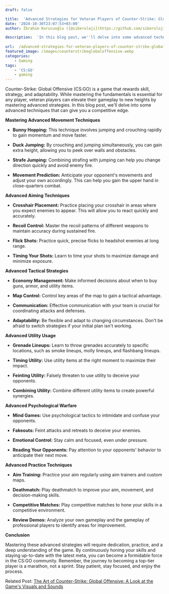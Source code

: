 ```yaml
---
draft: false

title:  'Advanced Strategies for Veteran Players of Counter-Strike: Global Offensive'
date: '2024-10-30T23:07:53+03:00'
author: İbrahim Korucuoğlu ([@siberoloji](https://github.com/siberoloji))

description:  'In this blog post, we''ll delve into some advanced techniques that can give you a competitive edge.' 
 
url:  /advanced-strategies-for-veteran-players-of-counter-strike-global-offensive/
featured_image: /images/counterstrikeglobaloffensive.webp
categories:
    - Gaming
tags:
    - 'CS:GO'
    - gaming
---
```



Counter-Strike: Global Offensive (CS:GO) is a game that rewards skill, strategy, and adaptability. While mastering the fundamentals is essential for any player, veteran players can elevate their gameplay to new heights by mastering advanced strategies. In this blog post, we'll delve into some advanced techniques that can give you a competitive edge.



**Mastering Advanced Movement Techniques**


* **Bunny Hopping:** This technique involves jumping and crouching rapidly to gain momentum and move faster.

* **Duck Jumping:** By crouching and jumping simultaneously, you can gain extra height, allowing you to peek over walls and obstacles.

* **Strafe Jumping:** Combining strafing with jumping can help you change direction quickly and avoid enemy fire.

* **Movement Prediction:** Anticipate your opponent's movements and adjust your own accordingly. This can help you gain the upper hand in close-quarters combat.




**Advanced Aiming Techniques**


* **Crosshair Placement:** Practice placing your crosshair in areas where you expect enemies to appear. This will allow you to react quickly and accurately.

* **Recoil Control:** Master the recoil patterns of different weapons to maintain accuracy during sustained fire.

* **Flick Shots:** Practice quick, precise flicks to headshot enemies at long range.

* **Timing Your Shots:** Learn to time your shots to maximize damage and minimize exposure.




**Advanced Tactical Strategies**


* **Economy Management:** Make informed decisions about when to buy guns, armor, and utility items.

* **Map Control:** Control key areas of the map to gain a tactical advantage.

* **Communication:** Effective communication with your team is crucial for coordinating attacks and defenses.

* **Adaptability:** Be flexible and adapt to changing circumstances. Don't be afraid to switch strategies if your initial plan isn't working.




**Advanced Utility Usage**


* **Grenade Lineups:** Learn to throw grenades accurately to specific locations, such as smoke lineups, molly lineups, and flashbang lineups.

* **Timing Utility:** Use utility items at the right moment to maximize their impact.

* **Feinting Utility:** Falsely threaten to use utility to deceive your opponents.

* **Combining Utility:** Combine different utility items to create powerful synergies.




**Advanced Psychological Warfare**


* **Mind Games:** Use psychological tactics to intimidate and confuse your opponents.

* **Fakeouts:** Feint attacks and retreats to deceive your enemies.

* **Emotional Control:** Stay calm and focused, even under pressure.

* **Reading Your Opponents:** Pay attention to your opponents' behavior to anticipate their next move.




**Advanced Practice Techniques**


* **Aim Training:** Practice your aim regularly using aim trainers and custom maps.

* **Deathmatch:** Play deathmatch to improve your aim, movement, and decision-making skills.

* **Competitive Matches:** Play competitive matches to hone your skills in a competitive environment.

* **Review Demos:** Analyze your own gameplay and the gameplay of professional players to identify areas for improvement.




**Conclusion**



Mastering these advanced strategies will require dedication, practice, and a deep understanding of the game. By continuously honing your skills and staying up-to-date with the latest meta, you can become a formidable force in the CS:GO community. Remember, the journey to becoming a top-tier player is a marathon, not a sprint. Stay patient, stay focused, and enjoy the process.



Related Post: <a href="https://www.siberoloji.com/the-art-of-counter-strike-global-offensive-a-look-at-the-games-visuals-and-sounds/" target="_blank" rel="noreferrer noopener">The Art of Counter-Strike: Global Offensive: A Look at the Game's Visuals and Sounds</a>
